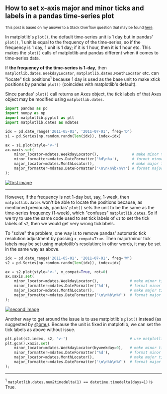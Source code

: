 ## How to set x-axis major and minor ticks and labels in a pandas time-series plot

<sup>This post is based on my answer to a Stack Overflow question that may be found [here](https://stackoverflow.com/a/76774571/19123103).</sup>

In matplotlib's `plot()`, the default time-series unit is 1 day but in pandas' `plot()`, 1 unit is equal to the frequency of the time-series, so if the frequency is 1 day, 1 unit is 1 day; if it is 1 hour, then it is 1 hour etc. This makes the `plot()` calls of matplotlib and pandas different when it comes to time-series data.

If **the frequency of the time-series is 1-day**, then `matplotlib.dates.WeekdayLocator`, `matplotlib.dates.MonthLocator` etc. can "locate" tick positions<sup>1</sup> because 1 day is used as the base unit to make xtick positions by pandas `plot()` (coincides with matplotlib's default).

Since pandas' `plot()` call returns an Axes object, the tick labels of that Axes object may be modified using `matplotlib.dates`.

```python
import pandas as pd
import numpy as np
import matplotlib.pyplot as plt
import matplotlib.dates as mdates

idx = pd.date_range('2011-05-01', '2011-07-01', freq='D')
s1 = pd.Series(np.random.randn(len(idx)), index=idx)

ax = s1.plot(style='v-')
ax.xaxis.set(
    minor_locator=mdates.WeekdayLocator(),               # make minor ticks on each Tuesday
    minor_formatter=mdates.DateFormatter('%d\n%a'),      # format minor ticks
    major_locator=mdates.MonthLocator(),                 # make major ticks on first day of each month
    major_formatter=mdates.DateFormatter('\n\n\n%b\n%Y') # format major ticks
);
```

[![first image][1]][1]

---

However, if the frequency is not 1-day but, say, 1-week, then `matplotlib.dates` won't be able to locate the positions because, as mentioned previously, pandas' `plot()` sets the unit to be the same as the time-series frequency (1-week), which "confuses" `matplotlib.dates`. So if we try to use the same code used to set tick labels of `s1` to set the tick labels of `s2`, then we would get very wrong ticklabels.

To "solve" the problem, one way is to remove pandas' automatic tick resolution adjustment by passing `x_compat=True`. Then major/minor tick labels may be set using matplotlib's resolution; in other words, it may be set in the same way as above.

```python
idx = pd.date_range('2011-05-01', '2011-07-01', freq='W')
s2 = pd.Series(np.random.randn(len(idx)), index=idx)

ax = s2.plot(style='v-', x_compat=True, rot=0)
ax.xaxis.set(
    minor_locator=mdates.WeekdayLocator(),              # make minor ticks on each Tuesday
    minor_formatter=mdates.DateFormatter('%d'),         # format minor ticks
    major_locator=mdates.MonthLocator(),                # make major ticks on first day of each month
    major_formatter=mdates.DateFormatter('\n\n%b\n%Y')  # format major ticks
);
```

[![second image][2]][2]

Another way to get around the issue is to use matplotlib's `plot()` instead (as suggested by [@bmu][3]). Because the unit is fixed in matplotlib, we can set the tick labels as above without issue.
```python
plt.plot(s2.index, s2, 'v-')                            # use matplotlib instead
plt.gca().xaxis.set(
    minor_locator=mdates.WeekdayLocator(byweekday=0),   # make minor ticks on each Monday
    minor_formatter=mdates.DateFormatter('%d'),         # format minor ticks
    major_locator=mdates.MonthLocator(),                # make major ticks on first day of each month
    major_formatter=mdates.DateFormatter('\n\n%b\n%Y')  # format major ticks
);
```




---

<sup>1</sup> `matplotlib.dates.num2timedelta(1) == datetime.timedelta(days=1)` is True.


  [1]: https://i.stack.imgur.com/9Zq4I.png
  [2]: https://i.stack.imgur.com/d9zaA.png
  [3]: https://stackoverflow.com/a/13674286/19123103
  [4]: https://i.stack.imgur.com/O7fCf.png